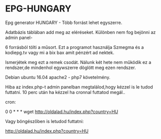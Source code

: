 # EPG-HUNGARY
Epg generator HUNGARY - Több forrást lehet egyszerre.


Adatbázis táblában add meg az eléréseket. Különben nem fog bejönni az admin panel-

6 forrásból tölti a műsort. Ezt a programot használja Szmegma és a kodiepg.tv vagy mi a bix bax amit pénzért ad nektek.

Ismerjétek meg ezt a remek csodát. Nálunk két hete nem működik ez a rendszer,de mindenhol egywszerre döglött meg ezen rendszer.

Debian ubuntu 16.04 apache2 - php7 követelmény. 

Hiba az index.php-t admin panelban megtalálod,hogy kézzel is le tudod futtatni. 10 perc után ha kézzel ha cronnal futtatod megál..

cron:

0 0 * * * wget http://oldalad.hu/index.php?country=HU

Vagy böngészőben is letudod futtatni:

http://oldalad.hu/index.php?country=HU

